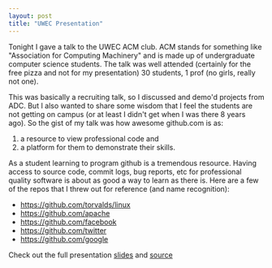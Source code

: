 ```yaml
---
layout: post
title: "UWEC Presentation"
---
```


Tonight I gave a talk to the UWEC ACM club. ACM stands for something like "Association for Computing Machinery" and is made up of undergraduate computer science students. The talk was well attended (certainly for the free pizza and not for my presentation) 30 students, 1 prof (no girls, really not one).

This was basically a recruiting talk, so I discussed and demo'd projects from ADC. But I also wanted to share some wisdom that I feel the students are not getting on campus (or at least I didn't get when I was there 8 years ago). So the gist of my talk was how awesome github.com is as:

 1. a resource to view professional code and 
 1. a platform for them to demonstrate their skills.

As a student learning to program github is a tremendous resource. Having access to source code, commit logs, bug reports, etc for professional quality software is about as good a way to learn as there is. Here are a few of the repos that I threw out for reference (and name recognition):

* https://github.com/torvalds/linux
* https://github.com/apache
* https://github.com/facebook
* https://github.com/twitter
* https://github.com/google

Check out the full presentation [slides](http://uwecslides.adceval.com/) and [source](https://github.com/levifelling/node-slides/tree/uwec)
 

